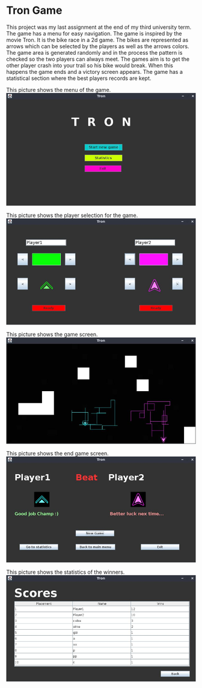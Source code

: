 # Tron Game

This project was my last assignment at the end of my third university term. The game has a menu for easy navigation. The game is inspired by the movie Tron. It is the bike race in a 2d game. The bikes are represented as arrows which can be selected by the players as well as the arrows colors. 
The game area is generated randomly and in the process the pattern is checked so the two players can always meet.
The games aim is to get the other player crash into your trail so his bike would break. When this happens the game ends and a victory screen appears.
The game has a statistical section where the best players records are kept.

This picture shows the menu of the game.
![menu of the game](../readme_pics/tron/menu_screen.jpg)

This picture shows the player selection for the game.
![player selection](../readme_pics/tron/player_selection.jpg)

This picture shows the game screen.
![game screen](../readme_pics/tron/player_trails.jpg)

This picture shows the end game screen.
![endgame screen](../readme_pics/tron/endgame_screen.jpg)

This picture shows the statistics of the winners.
![statistics screen](../readme_pics/tron/statistics_screen.jpg)
